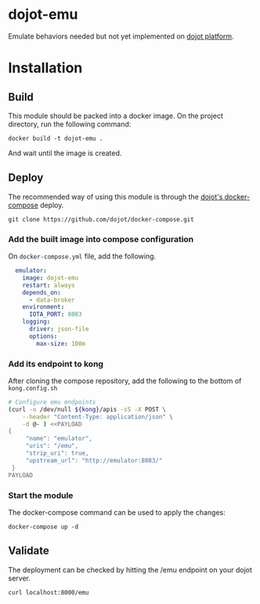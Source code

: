 # dojot-emu
Emulate behaviors needed but not yet implemented on [dojot platform](https://github.com/dojot).

# Installation

## Build
This module should be packed into a docker image. On the project directory, run the following command:

`docker build -t dojot-emu .`

And wait until the image is created.

## Deploy
The recommended way of using this module is through the [dojot's docker-compose](https://github.com/dojot/docker-compose) deploy.

`git clone https://github.com/dojot/docker-compose.git`

### Add the built image into compose configuration

On `docker-compose.yml` file, add the following.

```yml
  emulator:
    image: dojot-emu
    restart: always
    depends_on:
      - data-broker
    environment:
      IOTA_PORT: 8083
    logging:
      driver: json-file
      options:
        max-size: 100m
```

### Add its endpoint to kong
After cloning the compose repository, add the following to the bottom of `kong.config.sh`

```bash
# Configure emu endpoints
(curl -o /dev/null ${kong}/apis -sS -X POST \
    --header "Content-Type: application/json" \
    -d @- ) <<PAYLOAD
{
     "name": "emulator",
     "uris": "/emu",
     "strip_uri": true,
     "upstream_url": "http://emulator:8083/"
 }
PAYLOAD
```

### Start the module

The docker-compose command can be used to apply the changes:

`docker-compose up -d`

## Validate
The deployment can be checked by hitting the /emu endpoint on your dojot server.

`curl localhost:8000/emu`

